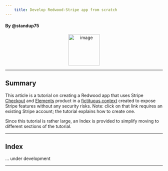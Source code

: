 ```yaml
---
    title: Develop Redwood-Stripe app from scratch
---
```


#### By @standup75

<p align="center">
<img width="100" alt="image" src="https://user-images.githubusercontent.com/2712405/182480281-a6f37610-2a7e-44ba-a468-68865d18e280.png"/>
<br/>
</p>

---

## Summary

This article is a tutorial on creating a Redwood app that uses Stripe [Checkout](https://stripe.com/payments/checkout) and [Elements](https://stripe.com/payments/elements) product in a [fictituous context](https://dashboard.stripe.com/test/products?active=true) created to expose Stripe features without any security risks. Note: click on that link requires an existing Stripe account; the tutorial explains how to create one.

Since this tutorial is rather large, an Index is provided to simplify moving to different sections of the tutorial.

---

## Index 

... under development

---

